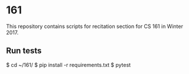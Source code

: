 # 161
This repository contains scripts for recitation section for CS 161 in Winter 2017.

## Run tests
$ cd ~/161/
$ pip install -r requirements.txt
$ pytest
